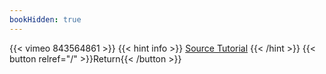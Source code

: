 ```yaml
---
bookHidden: true
---
```


{{< vimeo 843564861 >}}
{{< hint info >}}
[Source Tutorial](https://youtu.be/OiCgi1MGFT0)
{{< /hint >}}
{{< button relref="/" >}}Return{{< /button >}}
